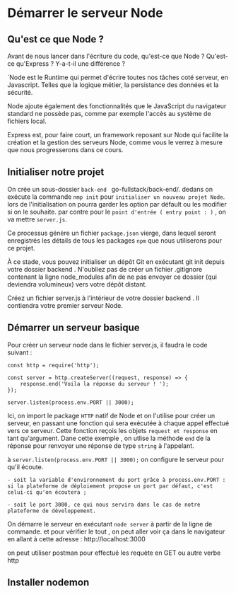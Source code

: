 # Démarrer le serveur Node

## Qu'est ce que Node ?

Avant de nous lancer dans l'écriture du code, qu'est-ce que Node ? Qu'est-ce qu'Express ? Y-a-t-il une différence ?

`Node est le Runtime qui permet d'écrire toutes nos tâches coté serveur, en Javascript.
Telles que la logique métier, la persistance des données et la sécurité.

Node ajoute également des fonctionnalités que le JavaScript du navigateur standard ne possède pas, 
comme par exemple l'accès au système de fichiers local.

Express est, pour faire court, un framework reposant sur Node qui facilite la création et la gestion des serveurs Node, 
comme vous le verrez à mesure que nous progresserons dans ce cours.

## Initialiser notre projet

On crée un sous-dossier `back-end ` go-fullstack/back-end/.
dedans on exécute la commande `nmp init` pour `initialiser un nouveau projet Node`.
lors de l'initialisation on pourra garder les option par défault ou les modifier si on le souhaite. 
par contre pour le `point d'entrée ( entry point : )` , on va mettre `server.js`.

Ce processus génère un fichier `package.json` vierge, dans lequel seront enregistrés les détails de tous les packages `npm` que nous utiliserons pour ce projet.

À ce stade, vous pouvez initialiser un dépôt Git en exécutant git init depuis votre dossier backend . 
N'oubliez pas de créer un fichier .gitignore contenant la ligne node_modules afin de ne pas envoyer ce dossier (qui deviendra volumineux) vers votre dépôt distant.

Créez un fichier server.js à l'intérieur de votre dossier backend . 
Il contiendra votre premier serveur Node.

## Démarrer un serveur basique

Pour créer un serveur node dans le fichier server.js, il faudra le code suivant :

    const http = require('http');

    const server = http.createServer((request, response) => {
        response.end('Voila la réponse du serveur ! ');
    });

    server.listen(process.env.PORT || 3000);

Ici, on import le package `HTTP` natif de Node et on l'utilise pour créer un serveur,
en passant une fonction qui sera exécutée à chaque appel effectué vers ce serveur.
Cette fonction reçois les objets `request et response` en tant qu'argument.
Dane cette exemple , on utlise la méthode `end` de la réponse pour renvoyer une réponse de type `string` à l'appelant.

à `server.listen(process.env.PORT || 3000);` on configure le serveur pour qu'il écoute.

    - soit la variable d'environnement du port grâce à process.env.PORT : si la plateforme de déploiement propose un port par défaut, c'est celui-ci qu'on écoutera ;

    - soit le port 3000, ce qui nous servira dans le cas de notre plateforme de développement.

On démarre le serveur en exécutant `node server` à partir de la ligne de commande.
et pour vérifier le tout , on peut aller voir ça dans le navigateur en allant à cette adresse : http://localhost:3000

on peut utiliser postman pour effectué les requète en GET ou autre verbe http


## Installer nodemon

